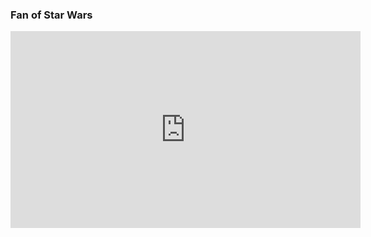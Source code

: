 ### Fan of Star Wars

<iframe width="560" height="315" src="https://www.youtube.com/embed/t66nOkMIoMI" frameborder="0" allow="accelerometer; autoplay; encrypted-media; gyroscope; picture-in-picture" allowfullscreen></iframe>

<!--
**radiantspace/radiantspace** is a ✨ _special_ ✨ repository because its `README.md` (this file) appears on your GitHub profile.

Here are some ideas to get you started:

- 🔭 I’m currently working on ...
- 🌱 I’m currently learning ...
- 👯 I’m looking to collaborate on ...
- 🤔 I’m looking for help with ...
- 💬 Ask me about ...
- 📫 How to reach me: ...
- 😄 Pronouns: ...
- ⚡ Fun fact: ...
-->
